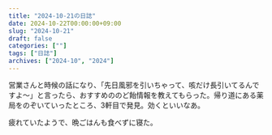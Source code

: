 ```yaml
---
title: "2024-10-21の日誌"
date: 2024-10-22T00:00:00+09:00
slug: "2024-10-21"
draft: false
categories: [""]
tags: ["日誌"]
archives: ["2024-10", "2024"]
---
```

営業さんと時候の話になり、「先日風邪を引いちゃって、咳だけ長引いてるんですよ〜」と言ったら、おすすめののど飴情報を教えてもらった。帰り道にある薬局をのぞいていったところ、3軒目で発見。効くといいなあ。

疲れていたようで、晩ごはんも食べずに寝た。
